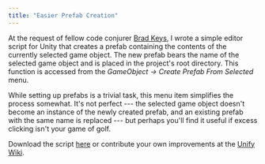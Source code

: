 ```yaml
---
title: "Easier Prefab Creation"
---
```


At the request of fellow code conjurer [Brad Keys](http://www.bradkeys.com/), I wrote a simple editor script for Unity that creates a prefab containing the contents of the currently selected game object. The new prefab bears the name of the selected game object and is placed in the project's root directory. This function is accessed from the *GameObject → Create Prefab From Selected* menu.

While setting up prefabs is a trivial task, this menu item simplifies the process somewhat. It's not perfect --- the selected game object doesn't become an instance of the newly created prefab, and an existing prefab with the same name is replaced --- but perhaps you'll find it useful if excess clicking isn't your game of golf.

Download the script [here](https://gist.github.com/mminer/975358) or contribute your own improvements at the [Unify Wiki](http://www.unifycommunity.com/wiki/index.php?title=CreatePrefabFromSelected).
